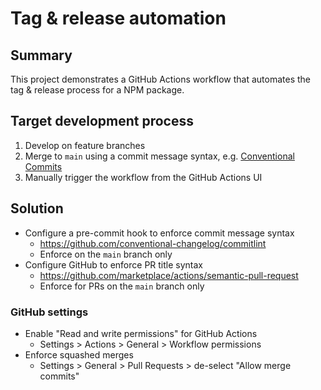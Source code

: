 # Tag & release automation

## Summary

This project demonstrates a GitHub Actions workflow that automates the tag & release process for a NPM package.

## Target development process

1. Develop on feature branches
2. Merge to `main` using a commit message syntax, e.g. [Conventional Commits](https://www.conventionalcommits.org/en/v1.0.0/)
3. Manually trigger the workflow from the GitHub Actions UI

## Solution

- Configure a pre-commit hook to enforce commit message syntax
  - https://github.com/conventional-changelog/commitlint
  - Enforce on the `main` branch only
- Configure GitHub to enforce PR title syntax
  - https://github.com/marketplace/actions/semantic-pull-request
  - Enforce for PRs on the `main` branch only

### GitHub settings

- Enable "Read and write permissions" for GitHub Actions
  - Settings > Actions > General > Workflow permissions
- Enforce squashed merges
  - Settings > General > Pull Requests > de-select "Allow merge commits"
